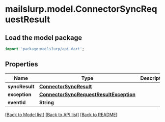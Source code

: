 # mailslurp.model.ConnectorSyncRequestResult

## Load the model package
```dart
import 'package:mailslurp/api.dart';
```

## Properties
Name | Type | Description | Notes
------------ | ------------- | ------------- | -------------
**syncResult** | [**ConnectorSyncResult**](ConnectorSyncResult) |  | [optional] 
**exception** | [**ConnectorSyncRequestResultException**](ConnectorSyncRequestResultException) |  | [optional] 
**eventId** | **String** |  | [optional] 

[[Back to Model list]](../README#documentation-for-models) [[Back to API list]](../README#documentation-for-api-endpoints) [[Back to README]](../README)


